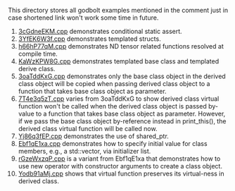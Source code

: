 This directory stores all godbolt examples mentioned in the comment just in case shortened link won't work some time in future.

1. [3cGdneEKM.cpp](https://godbolt.org/z/3cGdneEKM) demonstrates conditional static assert. 
2. [3YfEK6W3f.cpp](https://godbolt.org/z/3YfEK6W3f) demonstrates templated structs.
3. [h66hP77qM.cpp](https://godbolt.org/z/3YfEK6W3f) demonstrates ND tensor related functions resolved at compile time.
4. [KaWzKPW8G.cpp](https://godbolt.org/z/KaWzKPW8G) demonstrates templated base class and templated derive class.
5. [3oaTddKxG.cpp](https://godbolt.org/z/3oaTddKxG) demonstrates only the base class object in the derived class object will be copied when passing derived class object to a function that takes base class object as parameter.
6. [7T4e3q5zT.cpp](https://godbolt.org/z/7T4e3q5zT) varies from 3oaTddKxG to show derived class virtual function won't be called when the derived class object is passed by-value to a function that takes base class object as parameter. However, if we pass the base class object by-reference instead in print_this(), the derived class virtual function will be called now.
7. [Yj86q3fEP.cpp](https://godbolt.org/z/Yj86q3fEP) demonstrates the use of shared_ptr.
8. [Ebf1qE1xa.cpp](https://godbolt.org/z/Ebf1qE1xa) demonstrates how to specify initial value for class members, e.g., a std::vector<int>, via initializer list.
9. [rGzeWxzqP.cpp](https://godbolt.org/z/rGzeWxzqP) is a variant from Ebf1qE1xa that demonstrates how to use new operator with constructor arguments to create a class object.
10. [Yodb91aMj.cpp](https://godbolt.org/z/Yodb91aMj) shows that virtual function preserves its virtual-ness in derived class.